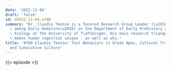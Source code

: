 ```yaml
---
date: '2022-11-04'
draft: 'false'
id: d2022-11-04-e700
summary: "Dr. Claudio Tennie is a Tenured Research Group Leader (\u201CTools and Culture\
  \ among Early Hominins\u201D) in the Department of Early Prehistory and Quaternary\
  \ Ecology at the University of T\xFCbingen. His main research triangulates what\
  \ makes human cognition unique - as well as why."
title: '#700 Claudio Tennie: Tool Behaviors in Great Apes, Cultural Transmission,
  and Cumulative Culture'
---
```

{{< episode >}}
